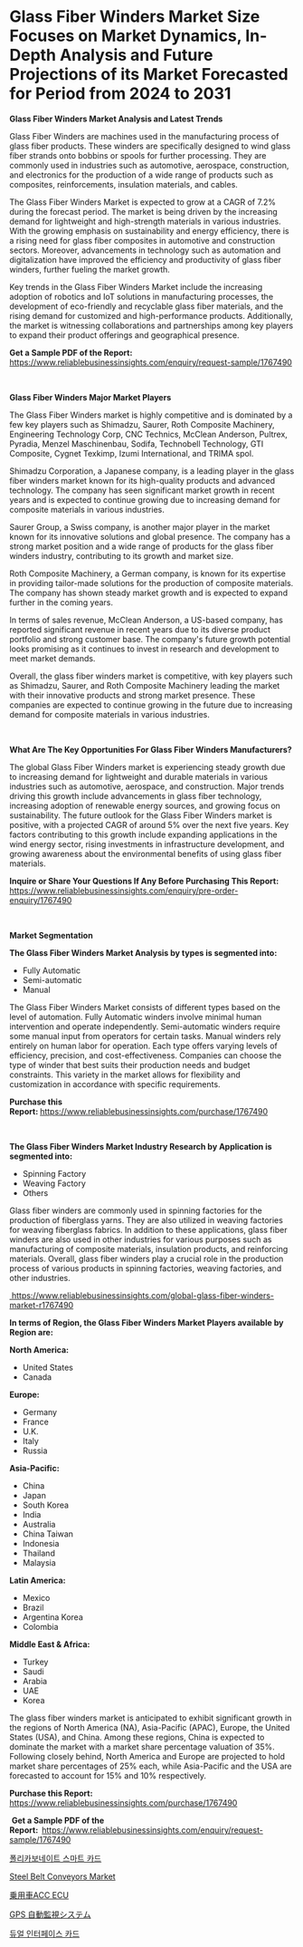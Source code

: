 <p><h1>Glass Fiber Winders Market Size Focuses on Market Dynamics, In-Depth Analysis and Future Projections of its Market Forecasted for Period from 2024 to 2031</h1></p><p><strong>Glass Fiber Winders Market Analysis and Latest Trends</strong></p>
<p><p>Glass Fiber Winders are machines used in the manufacturing process of glass fiber products. These winders are specifically designed to wind glass fiber strands onto bobbins or spools for further processing. They are commonly used in industries such as automotive, aerospace, construction, and electronics for the production of a wide range of products such as composites, reinforcements, insulation materials, and cables.</p><p>The Glass Fiber Winders Market is expected to grow at a CAGR of 7.2% during the forecast period. The market is being driven by the increasing demand for lightweight and high-strength materials in various industries. With the growing emphasis on sustainability and energy efficiency, there is a rising need for glass fiber composites in automotive and construction sectors. Moreover, advancements in technology such as automation and digitalization have improved the efficiency and productivity of glass fiber winders, further fueling the market growth.</p><p>Key trends in the Glass Fiber Winders Market include the increasing adoption of robotics and IoT solutions in manufacturing processes, the development of eco-friendly and recyclable glass fiber materials, and the rising demand for customized and high-performance products. Additionally, the market is witnessing collaborations and partnerships among key players to expand their product offerings and geographical presence.</p></p>
<p><strong>Get a Sample PDF of the Report:&nbsp;</strong> <a href="https://www.reliablebusinessinsights.com/enquiry/request-sample/1767490">https://www.reliablebusinessinsights.com/enquiry/request-sample/1767490</a></p>
<p>&nbsp;</p>
<p><strong>Glass Fiber Winders Major Market Players</strong></p>
<p><p>The Glass Fiber Winders market is highly competitive and is dominated by a few key players such as Shimadzu, Saurer, Roth Composite Machinery, Engineering Technology Corp, CNC Technics, McClean Anderson, Pultrex, Pyradia, Menzel Maschinenbau, Sodifa, Technobell Technology, GTI Composite, Cygnet Texkimp, Izumi International, and TRIMA spol.</p><p>Shimadzu Corporation, a Japanese company, is a leading player in the glass fiber winders market known for its high-quality products and advanced technology. The company has seen significant market growth in recent years and is expected to continue growing due to increasing demand for composite materials in various industries.</p><p>Saurer Group, a Swiss company, is another major player in the market known for its innovative solutions and global presence. The company has a strong market position and a wide range of products for the glass fiber winders industry, contributing to its growth and market size.</p><p>Roth Composite Machinery, a German company, is known for its expertise in providing tailor-made solutions for the production of composite materials. The company has shown steady market growth and is expected to expand further in the coming years.</p><p>In terms of sales revenue, McClean Anderson, a US-based company, has reported significant revenue in recent years due to its diverse product portfolio and strong customer base. The company's future growth potential looks promising as it continues to invest in research and development to meet market demands.</p><p>Overall, the glass fiber winders market is competitive, with key players such as Shimadzu, Saurer, and Roth Composite Machinery leading the market with their innovative products and strong market presence. These companies are expected to continue growing in the future due to increasing demand for composite materials in various industries.</p></p>
<p>&nbsp;</p>
<p><strong>What Are The Key Opportunities For Glass Fiber Winders Manufacturers?</strong></p>
<p><p>The global Glass Fiber Winders market is experiencing steady growth due to increasing demand for lightweight and durable materials in various industries such as automotive, aerospace, and construction. Major trends driving this growth include advancements in glass fiber technology, increasing adoption of renewable energy sources, and growing focus on sustainability. The future outlook for the Glass Fiber Winders market is positive, with a projected CAGR of around 5% over the next five years. Key factors contributing to this growth include expanding applications in the wind energy sector, rising investments in infrastructure development, and growing awareness about the environmental benefits of using glass fiber materials.</p></p>
<p><strong>Inquire or Share Your Questions If Any Before Purchasing This Report:</strong> <a href="https://www.reliablebusinessinsights.com/enquiry/pre-order-enquiry/1767490">https://www.reliablebusinessinsights.com/enquiry/pre-order-enquiry/1767490</a></p>
<p>&nbsp;</p>
<p><strong>Market Segmentation</strong></p>
<p><strong>The Glass Fiber Winders Market Analysis by types is segmented into:</strong></p>
<p><ul><li>Fully Automatic</li><li>Semi-automatic</li><li>Manual</li></ul></p>
<p><p>The Glass Fiber Winders Market consists of different types based on the level of automation. Fully Automatic winders involve minimal human intervention and operate independently. Semi-automatic winders require some manual input from operators for certain tasks. Manual winders rely entirely on human labor for operation. Each type offers varying levels of efficiency, precision, and cost-effectiveness. Companies can choose the type of winder that best suits their production needs and budget constraints. This variety in the market allows for flexibility and customization in accordance with specific requirements.</p></p>
<p><strong>Purchase this Report:&nbsp;</strong><a href="https://www.reliablebusinessinsights.com/purchase/1767490">https://www.reliablebusinessinsights.com/purchase/1767490</a></p>
<p>&nbsp;</p>
<p><strong>The Glass Fiber Winders Market Industry Research by Application is segmented into:</strong></p>
<p><ul><li>Spinning Factory</li><li>Weaving Factory</li><li>Others</li></ul></p>
<p><p>Glass fiber winders are commonly used in spinning factories for the production of fiberglass yarns. They are also utilized in weaving factories for weaving fiberglass fabrics. In addition to these applications, glass fiber winders are also used in other industries for various purposes such as manufacturing of composite materials, insulation products, and reinforcing materials. Overall, glass fiber winders play a crucial role in the production process of various products in spinning factories, weaving factories, and other industries.</p></p>
<p><a href="https://www.reliablebusinessinsights.com/global-glass-fiber-winders-market-r1767490">&nbsp;https://www.reliablebusinessinsights.com/global-glass-fiber-winders-market-r1767490</a></p>
<p><strong>In terms of Region, the Glass Fiber Winders Market Players available by Region are:</strong></p>
<p>
    <p> <strong> North America: </strong>
        <ul>
            <li>United States</li>
            <li>Canada</li>
        </ul>
        </p> 
    <p> <strong> Europe: </strong>
        <ul>
            <li>Germany</li>
            <li>France</li>
            <li>U.K.</li>
            <li>Italy</li>
            <li>Russia</li>
        </ul>
        </p> 
    <p> <strong> Asia-Pacific: </strong>
        <ul>
            <li>China</li>
            <li>Japan</li>
            <li>South Korea</li>
            <li>India</li>
            <li>Australia</li>
            <li>China Taiwan</li>
            <li>Indonesia</li>
            <li>Thailand</li>
            <li>Malaysia</li>
        </ul>
        </p> 
    <p> <strong> Latin America: </strong>
        <ul>
            <li>Mexico</li>
            <li>Brazil</li>
            <li>Argentina Korea</li>
            <li>Colombia</li>
        </ul>
        </p> 
    <p> <strong> Middle East & Africa: </strong>
        <ul>
            <li>Turkey</li>
            <li>Saudi</li>
            <li>Arabia</li>
            <li>UAE</li>
            <li>Korea</li>
        </ul>
    </p>
    </p>
<p><p>The glass fiber winders market is anticipated to exhibit significant growth in the regions of North America (NA), Asia-Pacific (APAC), Europe, the United States (USA), and China. Among these regions, China is expected to dominate the market with a market share percentage valuation of 35%. Following closely behind, North America and Europe are projected to hold market share percentages of 25% each, while Asia-Pacific and the USA are forecasted to account for 15% and 10% respectively.</p></p>
<p><strong>Purchase this Report: </strong><a href="https://www.reliablebusinessinsights.com/purchase/1767490">https://www.reliablebusinessinsights.com/purchase/1767490</a></p>
<p>&nbsp;<strong>Get a Sample PDF of the Report:&nbsp;&nbsp;</strong><a href="https://www.reliablebusinessinsights.com/enquiry/request-sample/1767490">https://www.reliablebusinessinsights.com/enquiry/request-sample/1767490</a></p>
<p><strong></strong></p>
<p><p><a href="https://github.com/sammyUltyylrich9067856/Market-Research-Report-List-2/blob/main/6259614175326.md">폴리카보네이트 스마트 카드</a></p><p><a href="https://github.com/qrkceaah30/Market-Research-Report-List-1/blob/main/steel-belt-conveyors-market.md">Steel Belt Conveyors Market</a></p><p><a href="https://github.com/avwofrml53535/Market-Research-Report-List-2/blob/main/4334118162882.md">乗用車ACC ECU</a></p><p><a href="https://github.com/vtbvgl20191192/Market-Research-Report-List-2/blob/main/4365467162883.md">GPS 自動監視システム</a></p><p><a href="https://github.com/Elenrrera7685/Market-Research-Report-List-2/blob/main/9755468175325.md">듀얼 인터페이스 카드</a></p></p>